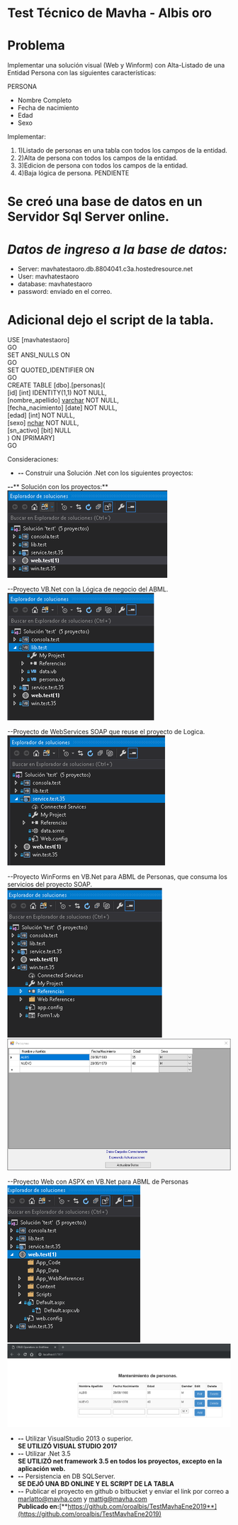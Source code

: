 # **Test Técnico de Mavha - Albis oro**

# **Problema**

Implementar una solución visual (Web y Winform) con Alta-Listado  de una Entidad Persona con las siguientes características:

PERSONA

- Nombre Completo
- Fecha de nacimiento
- Edad
- Sexo

Implementar:

1. 1)Listado de personas en una tabla con todos los campos de la entidad.
2. 2)Alta de persona con todos los campos de la entidad.
3. 3)Edicion de persona con todos los campos de la entidad.
4. 4)Baja lógica de persona. PENDIENTE

# Se creó una base de datos en un Servidor Sql Server online.

# _Datos de ingreso a la base de datos:_

- Server: mavhatestaoro.db.8804041.c3a.hostedresource.net 
- User: mavhatestaoro 
- database: mavhatestaoro 
- password: enviado en el correo.

# Adicional dejo el script de la tabla.

USE [mavhatestaoro]  
GO  
SET ANSI\_NULLS ON  
GO  
SET QUOTED\_IDENTIFIER ON  
GO  
CREATE TABLE [dbo].[personas](  
        [id] [int] IDENTITY(1,1) NOT NULL,  
        [nombre\_apellido] [varchar](50) NOT NULL,  
        [fecha\_nacimiento] [date] NOT NULL,  
        [edad] [int] NOT NULL,  
        [sexo] [nchar](1) NOT NULL,  
        [sn\_activo] [bit] NULL  
) ON [PRIMARY]  
GO  

Consideraciones:

- **--** Construir una Solución .Net con los siguientes proyectos:  

**--**** Solución con los proyectos:**  
 ![alt text](https://github.com/oroalbis/TestMavhaEne2019/blob/master/images/solucion.png)  
  
--Proyecto VB.Net con la Lógica de negocio del ABML.  
 ![alt text](https://github.com/oroalbis/TestMavhaEne2019/blob/master/images/dllapp.png)  
  
--Proyecto de WebServices SOAP que reuse el proyecto de Logica.  
 ![alt text](https://github.com/oroalbis/TestMavhaEne2019/blob/master/images/serviceapp.png)  
 
--Proyecto WinForms en VB.Net para ABML de Personas, que consuma los servicios del proyecto SOAP.  
 ![alt text](https://github.com/oroalbis/TestMavhaEne2019/blob/master/images/winapp.png)  
 ![alt text](https://github.com/oroalbis/TestMavhaEne2019/blob/master/images/winapp2.png)  
 
 --Proyecto Web con ASPX en VB.Net para ABML de Personas  
 ![alt text](https://github.com/oroalbis/TestMavhaEne2019/blob/master/images/webapp.png)  
 ![alt text](https://github.com/oroalbis/TestMavhaEne2019/blob/master/images/webapp2.png)  
 
 
- **--** Utilizar VisualStudio 2013 o superior.  
**SE UTILIZÓ VISUAL STUDIO 2017**
- **--** Utilizar .Net 3.5  
**SE UTILIZÓ net framework 3.5 en todos los proyectos, excepto en la aplicación web.**
- **--** Persistencia en DB SQLServer.  
**SE DEJÓ UNA BD ONLINE Y EL SCRIPT DE LA TABLA**
- **--** Publicar el proyecto en github o bitbucket y enviar el link por correo a [marlatto@mavha.com](mailto:martin.marlatto@mavha.com) y [mattig@mavha.com](mailto:maximiliano.mattig@mavha.com)  
**Publicado en:**[**https://github.com/oroalbis/TestMavhaEne2019**](https://github.com/oroalbis/TestMavhaEne2019)
